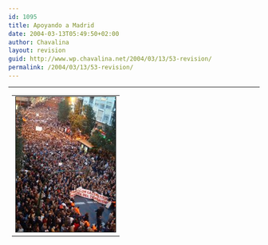 ```yaml
---
id: 1095
title: Apoyando a Madrid
date: 2004-03-13T05:49:50+02:00
author: Chavalina
layout: revision
guid: http://www.wp.chavalina.net/2004/03/13/53-revision/
permalink: /2004/03/13/53-revision/
---
```

<table width="100%" border="0" cellpadding="0" cellspacing="0">
  <tr>
    <td>
      <table border="0" cellspacing="5" cellpadding="10" width="1" align="left">
        <tr>
          <td>
            <img src="/imagenes/fotos/12m_murcia.jpg" alt="Manifestación 12 marzo, Murcia" width="200" height="271" border="1" />
          </td>
        </tr>
      </table>
      
      <p>
        Así se veía ayer Murcia desde las 7 hasta las… bueno, no sé, no me quedé hasta el final, porque cuando yo llegué a la Glorieta todavía quedaba gente en la Redonda, quien sea de Murcia se ubicará, y para quien no aquí os dejo un plano: <a href="http://callejero.lanetro.com/apps/lanetro/mapas/mapas.asp?id_via=552&#038;pais_geoc=ESPA%D1A&#038;nombredevia=Gran+via+Escultor+Francisco+Salzillo&#038;numerovia=0&#038;nombre_fichero=dc1murcia&#038;lite_provincia_geoc=Murcia&#038;lite_municipio_geoc=Murcia" target="_blank">Callejero de Murcia &#8211; Gran Vía en LaNetro</a>
      </p>
      
      <p>
        Ha sido la manifestación más multitudinaria que ha habido hasta ahora en Murcia, con alrededor de 400.000 personas, seguida muy de lejos por la que se hizo en contra de la guerra de Irak <span title="25.000 según la policía" class="anotacion">60.000 personas según los convocantes</span>; fuente: <a href="http://www.laverdad.es/murcia/pg040313/prensa/noticias/Region_Murcia/200403/13/MUR-REG-000.html" target="_blank">La Verdad Digital &#8211; Murcia</a>.
      </p>
      
      <p>
        Muchas consignas, muchos aplausos pero también mucha impotencia. Estábamos unidos intentando dar nuestro apoyo a los madrile&ntilde;os, pero no puedo negar que se respiraba un ambiente algo confuso. La mayoría de las pancartas increpaban a ETA, había muchas manos blancas y las consignas iban todas contra ellos. También algunas más genéricas.
      </p>
      
      <p>
        Nada sobre los islamistas en concreto. Pero esto no es lo que importa. La gente tiene miedo. En medio del barullo escuché más de dos veces "ojalá que haya sido ETA", y yo no sé qué pensar. Hay muchas opiniones al respecto, pero parece que el asunto no lleva mucho camino de esclarecerse pronto. Ya 200 muertos y todavía no sabemos la razón &iquest;en qué mundo vivimos?
      </p>
      
      <p>
        Toda Espa&ntilde;a ha acompa&ntilde;ado a Madrid, más de 11 millones de personas en la calle, además de manifestaciones por todo el mundo, en todas las capitales europeas.
      </p>
      
      <p>
        Pero la tónica general es &iquest;sirve de algo todo esto? Lo peor es que la opinión general es que no, y tienen razón <img src="/imagenes/emoticonos/triste.gif" alt="emo" />
      </p>
      
      <p>
        &iquest;Qué vamos a hacer ahora? &iquest;qué va a ocurrir? Es lo que se pregunta básicamente todo el mundo. Y esperemos que este gobierno nuestro, ahora cambiante, pueda darnos pronto una respuesta.
      </p>
    </td>
  </tr>
</table>

<p align="center">
  <img src="/imagenes/fotos/12m_madrid.jpg" alt="Manifestación 12 marzo, Madrid" width="500" height="230" border="1" />
</p>

  * <a href="http://callejero.lanetro.com/apps/lanetro/mapas/mapas.asp?id_via=552&#038;pais_geoc=ESPA%D1A&#038;nombredevia=Gran+via+Escultor+Francisco+Salzillo&#038;numerovia=0&#038;nombre_fichero=dc1murcia&#038;lite_provincia_geoc=Murcia&#038;lite_municipio_geoc=Murcia" target="_blank">Callejero de Murcia &#8211; Gran Vía en LaNetro</a> 
  * <a href="http://www.laverdad.es/murcia/pg040313/prensa/noticias/Region_Murcia/200403/13/MUR-REG-000.html" target="_blank">La Verdad Digital &#8211; Murcia &#8211; Manifestación del 12 de marzo contra el terrorismo </a>